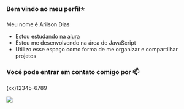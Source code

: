 ### Bem vindo ao meu perfil⭐

Meu nome é Arilson Dias 

- Estou estudando na [alura](https://www.alura.com.br)
- Estou me desenvolvendo na área de JavaScript
- Utilizo esse espaço como forma de me organizar e compartilhar projetos

### Você pode entrar em contato comigo por 📫

(xx)12345-6789

![](https://media1.tenor.com/m/OG_jTuw2UAsAAAAC/pingu-angry.gif)
